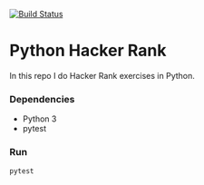 [![Build Status](https://travis-ci.org/gusaiani/hacker-rank-python.svg?branch=master)](https://travis-ci.org/gusaiani/hacker-rank-python)

# Python Hacker Rank

In this repo I do Hacker Rank exercises in Python.

### Dependencies

- Python 3
- pytest

### Run

```
pytest
```
